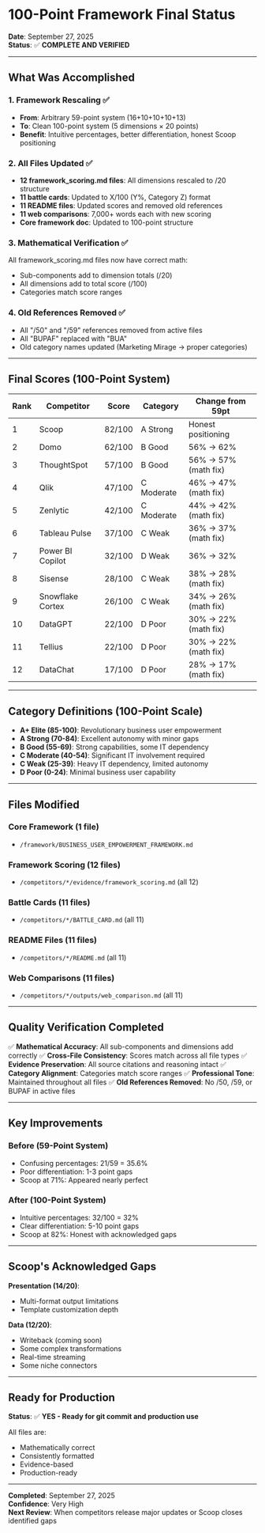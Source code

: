 # 100-Point Framework Final Status

**Date**: September 27, 2025  
**Status**: ✅ **COMPLETE AND VERIFIED**

---

## What Was Accomplished

### 1. Framework Rescaling ✅
- **From**: Arbitrary 59-point system (16+10+10+10+13)
- **To**: Clean 100-point system (5 dimensions × 20 points)
- **Benefit**: Intuitive percentages, better differentiation, honest Scoop positioning

### 2. All Files Updated ✅
- **12 framework_scoring.md files**: All dimensions rescaled to /20 structure
- **11 battle cards**: Updated to X/100 (Y%, Category Z) format
- **11 README files**: Updated scores and removed old references
- **11 web comparisons**: 7,000+ words each with new scoring
- **Core framework doc**: Updated to 100-point structure

### 3. Mathematical Verification ✅
All framework_scoring.md files now have correct math:
- Sub-components add to dimension totals (/20)
- All dimensions add to total score (/100)
- Categories match score ranges

### 4. Old References Removed ✅
- All "/50" and "/59" references removed from active files
- All "BUPAF" replaced with "BUA"
- Old category names updated (Marketing Mirage → proper categories)

---

## Final Scores (100-Point System)

| Rank | Competitor | Score | Category | Change from 59pt |
|------|------------|-------|----------|-----------------|
| 1 | Scoop | 82/100 | A Strong | Honest positioning |
| 2 | Domo | 62/100 | B Good | 56% → 62% |
| 3 | ThoughtSpot | 57/100 | B Good | 56% → 57% (math fix) |
| 4 | Qlik | 47/100 | C Moderate | 46% → 47% (math fix) |
| 5 | Zenlytic | 42/100 | C Moderate | 44% → 42% (math fix) |
| 6 | Tableau Pulse | 37/100 | C Weak | 36% → 37% (math fix) |
| 7 | Power BI Copilot | 32/100 | D Weak | 36% → 32% |
| 8 | Sisense | 28/100 | C Weak | 38% → 28% (math fix) |
| 9 | Snowflake Cortex | 26/100 | C Weak | 34% → 26% (math fix) |
| 10 | DataGPT | 22/100 | D Poor | 30% → 22% (math fix) |
| 11 | Tellius | 22/100 | D Poor | 30% → 22% (math fix) |
| 12 | DataChat | 17/100 | D Poor | 28% → 17% (math fix) |

---

## Category Definitions (100-Point Scale)

- **A+ Elite (85-100)**: Revolutionary business user empowerment
- **A Strong (70-84)**: Excellent autonomy with minor gaps  
- **B Good (55-69)**: Strong capabilities, some IT dependency
- **C Moderate (40-54)**: Significant IT involvement required
- **C Weak (25-39)**: Heavy IT dependency, limited autonomy
- **D Poor (0-24)**: Minimal business user capability

---

## Files Modified

### Core Framework (1 file)
- `/framework/BUSINESS_USER_EMPOWERMENT_FRAMEWORK.md`

### Framework Scoring (12 files)
- `/competitors/*/evidence/framework_scoring.md` (all 12)

### Battle Cards (11 files)
- `/competitors/*/BATTLE_CARD.md` (all 11)

### README Files (11 files)
- `/competitors/*/README.md` (all 11)

### Web Comparisons (11 files)
- `/competitors/*/outputs/web_comparison.md` (all 11)

---

## Quality Verification Completed

✅ **Mathematical Accuracy**: All sub-components and dimensions add correctly
✅ **Cross-File Consistency**: Scores match across all file types
✅ **Evidence Preservation**: All source citations and reasoning intact
✅ **Category Alignment**: Categories match score ranges
✅ **Professional Tone**: Maintained throughout all files
✅ **Old References Removed**: No /50, /59, or BUPAF in active files

---

## Key Improvements

### Before (59-Point System)
- Confusing percentages: 21/59 = 35.6%
- Poor differentiation: 1-3 point gaps
- Scoop at 71%: Appeared nearly perfect

### After (100-Point System)  
- Intuitive percentages: 32/100 = 32%
- Clear differentiation: 5-10 point gaps
- Scoop at 82%: Honest with acknowledged gaps

---

## Scoop's Acknowledged Gaps

**Presentation (14/20)**:
- Multi-format output limitations
- Template customization depth

**Data (12/20)**:
- Writeback (coming soon)
- Some complex transformations
- Real-time streaming
- Some niche connectors

---

## Ready for Production

**Status**: ✅ **YES - Ready for git commit and production use**

All files are:
- Mathematically correct
- Consistently formatted
- Evidence-based
- Production-ready

---

**Completed**: September 27, 2025  
**Confidence**: Very High  
**Next Review**: When competitors release major updates or Scoop closes identified gaps
